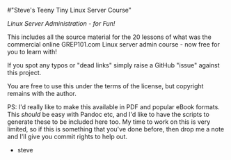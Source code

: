 
#"Steve's Teeny Tiny Linux Server Course"

*Linux Server Administration - for Fun!*

This includes all the source material for the 20 lessons of what was the commercial online GREP101.com Linux server admin course - now free for you to learn with!

If you spot any typos or "dead links" simply raise a GitHub "issue" against this project.

You are free to use this under the terms of the license, but copyright remains with the author.

PS: I'd really like to make this available in PDF and popular eBook formats. This *should* be easy with Pandoc etc, and I'd like to have the scripts to generate these to be included here too. My time to work on this is very limited, so if this is something that you've done before, then drop me a note and I'll give you commit rights to help out.

 - steve
